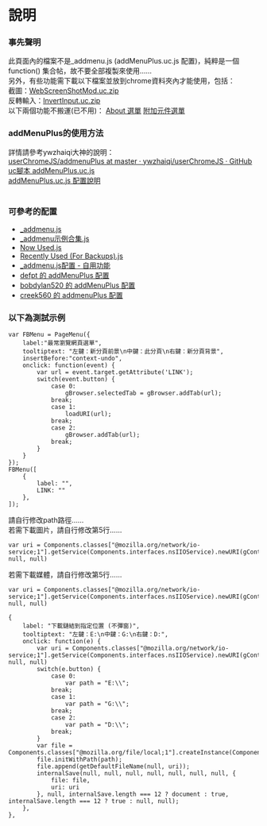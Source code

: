 說明
==========
<h3>事先聲明</h3>
此頁面內的檔案不是_addmenu.js (addMenuPlus.uc.js 配置)，純粹是一個 function() 集合帖，故不要全部複製來使用……<br>
另外，有些功能需下載以下檔案並放到chrome資料夾內才能使用，包括：<br>
截圖：<a href="http://g.mozest.com/attachment.php?aid=30568&k=e1d2830f15b6c45f80adf52639cd46bd&t=1403967622&fid=75&sid=5d46Px3xQ6Eni8tTMz4dCCirYDWhCqI%2FmzaUh8SmZj46kiU">WebScreenShotMod.uc.zip</a><br>
反轉輸入：<a href="http://g.mozest.com/attachment.php?aid=30789&k=3fdb521d46218c9439182930904df8a1&t=1403967378&fid=75&sid=2dbe933%2Bo8G42tL%2BgTVGOqZMnakcsAnjmdlqC72jQHavOzw">InvertInput.uc.zip</a><br>
以下兩個功能不搬運(已不用)：
<a href="https://g.mozest.com/viewthread.php?tid=44436&page=1#pid311779" target="_blank">About 選單</a>
<a href="https://g.mozest.com/viewthread.php?tid=44436&page=1#pid312179" target="_blank">附加元件選單</a>

<h3>addMenuPlus的使用方法</h3>
詳情請參考ywzhaiqi大神的說明：<br>
<a href="https://github.com/ywzhaiqi/userChromeJS/tree/master/addmenuPlus" target="_blank">userChromeJS/addmenuPlus at master · ywzhaiqi/userChromeJS · GitHub</a><br>
<a href="http://bbs.kafan.cn/thread-1554431-1-1.html" target="_blank">uc腳本 addMenuPlus.uc.js</a><br>
<a href="http://bbs.kafan.cn/forum.php?mod=viewthread&amp;tid=1576878&amp;page=1&amp;extra=#pid28788912" target="_blank">addMenuPlus.uc.js 配置說明</a><br>
<br>

<h3>可參考的配置</h3>
<ul>
<li><a href="https://github.com/ywzhaiqi/userChromeJS/blob/master/addmenuPlus/_addmenu.js" target="_blank">_addmenu.js</a></li>
<li><a href="https://github.com/ywzhaiqi/userChromeJS/blob/master/addmenuPlus/_addmenu%E7%A4%BA%E4%BE%8B%E5%90%88%E9%9B%86.js" target="_blank">_addmenu示例合集.js</a></li>
<li><a href="https://github.com/Drager-oos/userChrome/blob/master/addMenuPlus.uc.js/Now%20Used.js" target="_blank">Now Used.js</a><br></li>
<li><a href="https://github.com/Drager-oos/userChrome/blob/master/addMenuPlus.uc.js/Recently%20Used%20(For%20Backups).js" target="_blank">Recently Used (For Backups).js</a><br></li>
<li><a href="http://g.mozest.com/viewthread.php?tid=44436&amp;highlight=" target="_blank">_addmenu.js配置 - 自用功能</a></li>
<li><a href="https://github.com/defpt/userChromeJs/tree/master/addMenuPlus" target="_blank">defpt 的 addMenuPlus 配置</a></li>
<li><a href="http://bbs.kafan.cn/thread-1677811-1-1.html" target="_blank">bobdylan520 的 addMenuPlus 配置</a></li>
<li><a href="http://bbs.kafan.cn/thread-1682712-1-1.html" target="_blank">creek560 的 addmenuPlus 配置</a></li>
</ul>

<h3>以下為測試示例</h3>
<pre><code>var FBMenu = PageMenu({
	label:"最常瀏覽網頁選單",
	tooltiptext: "左鍵：新分頁前景\n中鍵：此分頁\n右鍵：新分頁背景",
	insertBefore:"context-undo",
	onclick: function(event) {
		var url = event.target.getAttribute('LINK');
		switch(event.button) {
			case 0:
				gBrowser.selectedTab = gBrowser.addTab(url);
			break;
			case 1:
				loadURI(url);
			break;
			case 2:
				gBrowser.addTab(url);
			break;
		}
	}
});
FBMenu([
	{
		label: "",
		LINK: ""
	},
]);</code></pre>
請自行修改path路徑……<br>
若需下載圖片，請自行修改第5行……<br>
<pre><code>var uri = Components.classes["@mozilla.org/network/io-service;1"].getService(Components.interfaces.nsIIOService).newURI(gContextMenu.imageURL, null, null)</code></pre>
若需下載媒體，請自行修改第5行……<br>
<pre><code>var uri = Components.classes["@mozilla.org/network/io-service;1"].getService(Components.interfaces.nsIIOService).newURI(gContextMenu.mediaURL, null, null)</code></pre>
<pre><code>{
	label: "下載鏈結到指定位置 (不彈窗)",
	tooltiptext: "左鍵：E:\n中鍵：G:\n右鍵：D:",
	onclick: function(e) {
		var uri = Components.classes["@mozilla.org/network/io-service;1"].getService(Components.interfaces.nsIIOService).newURI(gContextMenu.linkURL, null, null)
		switch(e.button) {
			case 0:
				var path = "E:\\";
			break;
			case 1:
				var path = "G:\\";
			break;
			case 2:
				var path = "D:\\";
			break;
		}
		var file = Components.classes["@mozilla.org/file/local;1"].createInstance(Components.interfaces.nsILocalFile);
		file.initWithPath(path);
		file.append(getDefaultFileName(null, uri));
		internalSave(null, null, null, null, null, null, null, {
			file: file,
			uri: uri
		}, null, internalSave.length === 12 ? document : true, internalSave.length === 12 ? true : null, null);
	},
},</code></pre>
